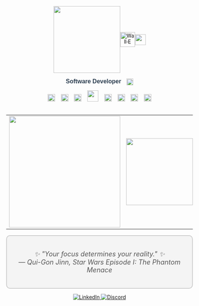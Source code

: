 <div align="center" style="font-family: 'Roboto', sans-serif;">
  
<div align="center" style="display: flex; justify-content: center; align-items: center;">
  <img src="https://github.com/amandabarboza/amandabarboza/assets/71797931/a55ae064-55de-4073-badd-a0e68eca81b9" width="180" />
  <img src="https://github.com/amandabarboza/amandabarboza/assets/71797931/85b5c058-1419-4137-8f4d-d0dfe8860cd8" width="40px" alt="Wall-E" />  
  <img src="https://github.com/amandabarboza/amandabarboza/assets/71797931/0d0a7e57-2f6d-4414-a5cf-a655a43a64ea" width="29" />
</div>

<span style="font-family: Arial, sans-serif; font-size: 16px; color: #2c3e50;"> **Software Developer** </span>
<img src="https://github.com/amandabarboza/amandabarboza/assets/71797931/263ddc46-9a2b-4475-be34-c017ecbe3004" width="18px" alt="Brazilian Flag" style="margin-left: 10px; vertical-align: middle;">



</div>

<div align="center">
  <img src="https://upload.wikimedia.org/wikipedia/commons/thumb/9/9a/Laravel.svg/1969px-Laravel.svg.png" width="20px"/>
  &nbsp;&nbsp;
  <img src="https://upload.wikimedia.org/wikipedia/commons/thumb/a/a7/React-icon.svg/2300px-React-icon.svg.png" width="20"/>
  &nbsp;&nbsp;
  <img src="https://upload.wikimedia.org/wikipedia/commons/c/c3/Python-logo-notext.svg" width="20"/>
  &nbsp;&nbsp;
  <img src="https://upload.wikimedia.org/wikipedia/en/d/dd/MySQL_logo.svg" width="30"/>
  &nbsp;&nbsp;
  <img src="https://upload.wikimedia.org/wikipedia/commons/6/6a/JavaScript-logo.png" width="20"/>
  &nbsp;&nbsp;
  <img src="https://upload.wikimedia.org/wikipedia/commons/thumb/b/bd/Logo_C_sharp.svg/1200px-Logo_C_sharp.svg.png" width="20"/>
  &nbsp;&nbsp;
  <img src="https://github.com/amandabarboza/amandabarboza/assets/71797931/49bd040f-cbce-476b-bac2-f57390991bc4" width="20"/>
  &nbsp;&nbsp;
  <img src="https://upload.wikimedia.org/wikipedia/commons/thumb/6/62/CSS3_logo.svg/2048px-CSS3_logo.svg.png" width="20"/>
</div>

<r/>
<br/>


 <!-- <a href="https://github.com/amandabarboza">
  <img height="180em" src="https://github-readme-stats.vercel.app/api?username=amandabarboza&show_icons=true&theme=tokyonight&include_all_commits=true&count_private=true"/>
  
  
</div> 
-->

<!-- 

<p align="center">
  <a href="https://github.com/amandabarboza">
    <img
      align="center"
      src="https://github-profile-trophy.vercel.app/?username=amandabarboza&theme=tokyonight&no-frame=true&row=1&&margin-w=20&no-bg=true"
    />
  </a>
  </a>
</p>
-->


<table align="center">
  <tr>
    <td>
      <img src="https://github.com/amandabarboza/amandabarboza/assets/71797931/638de5f2-14b8-40c1-bb15-9270e17c6b37" width="300">
    </td>
    <td>
      <a href="https://github.com/amandabarboza/github-readme-stats">
        <img height="180em" src="https://github-readme-stats.vercel.app/api/top-langs/?username=amandabarboza&layout=compact&langs_count=9&theme=tokyonight"/>
    </td>
  </tr>
</table>



</div>

<div align="center" style="background-color: #f4f4f4; border: 2px solid #ccc; border-radius: 10px; padding: 20px;">
  <div style="text-align: center; font-size: 18px; font-style: italic; color: #555;">
    <p>
      ✨ "Your focus determines your reality." ✨<br>
      — Qui-Gon Jinn, Star Wars Episode I: The Phantom Menace
    </p>
  </div>
</div>

<p align="center">
  <a href="https://www.linkedin.com/in/amanda-barboza-dev/">
    <img src="https://img.shields.io/badge/LinkedIn-0077B5?style=for-the-badge&logo=linkedin&logoColor=white" alt="LinkedIn">
  </a>
  <a href="https://discord.com/users/amandabarboz4">
    <img src="https://img.shields.io/badge/Discord-7289DA?style=for-the-badge&logo=discord&logoColor=white" alt="Discord">
  </a>
</p>


<!--
![HTML5](https://img.shields.io/badge/html5-%23E34F26.svg?&style=for-the-badge&logo=html5&logoColor=white)
![CSS3](https://img.shields.io/badge/css3-%231572B6.svg?&style=for-the-badge&logo=css3&logoColor=white)
![JavaScript](https://img.shields.io/badge/javascript-%23F7DF1E.svg?&style=for-the-badge&logo=javascript&logoColor=black)
![Node.js](https://img.shields.io/badge/node.js-%2343853D.svg?&style=for-the-badge&logo=node.js&logoColor=white)
-->

<!--
**amandabarboza/amandabarboza** is a ✨ _special_ ✨ repository because its `README.md` (this file) appears on your GitHub profile.

Here are some ideas to get you started:

- 🔭 I’m currently working on ...
- 🌱 I’m currently learning ...
- 👯 I’m looking to collaborate on ...
- 🤔 I’m looking for help with ...
- 💬 Ask me about ...
- 📫 How to reach me: ...
- 😄 Pronouns: ...
- ⚡ Fun fact: ...
-->
